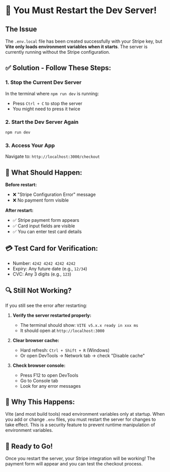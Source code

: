 # 🔄 You Must Restart the Dev Server!

## The Issue
The `.env.local` file has been created successfully with your Stripe key, but **Vite only loads environment variables when it starts**. The server is currently running without the Stripe configuration.

## ✅ Solution - Follow These Steps:

### 1. Stop the Current Dev Server
In the terminal where `npm run dev` is running:
- Press `Ctrl + C` to stop the server
- You might need to press it twice

### 2. Start the Dev Server Again
```bash
npm run dev
```

### 3. Access Your App
Navigate to: `http://localhost:3000/checkout`

## 🎯 What Should Happen:

**Before restart:**
- ❌ "Stripe Configuration Error" message
- ❌ No payment form visible

**After restart:**
- ✅ Stripe payment form appears
- ✅ Card input fields are visible
- ✅ You can enter test card details

## 💳 Test Card for Verification:
- Number: `4242 4242 4242 4242`
- Expiry: Any future date (e.g., `12/34`)
- CVC: Any 3 digits (e.g., `123`)

## 🔍 Still Not Working?

If you still see the error after restarting:

1. **Verify the server restarted properly:**
   - The terminal should show: `VITE v5.x.x ready in xxx ms`
   - It should open at `http://localhost:3000`

2. **Clear browser cache:**
   - Hard refresh: `Ctrl + Shift + R` (Windows)
   - Or open DevTools → Network tab → check "Disable cache"

3. **Check browser console:**
   - Press F12 to open DevTools
   - Go to Console tab
   - Look for any error messages

## 📝 Why This Happens:

Vite (and most build tools) read environment variables only at startup. When you add or change `.env` files, you must restart the server for changes to take effect. This is a security feature to prevent runtime manipulation of environment variables.

## 🚀 Ready to Go!

Once you restart the server, your Stripe integration will be working! The payment form will appear and you can test the checkout process.
